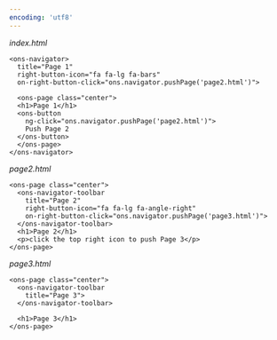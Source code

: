 ```yaml
---
encoding: 'utf8'
---
```


*index.html*

    <ons-navigator>
      title="Page 1"
      right-button-icon="fa fa-lg fa-bars"
      on-right-button-click="ons.navigator.pushPage('page2.html')">      
      
      <ons-page class="center">
      <h1>Page 1</h1>
      <ons-button 
        ng-click="ons.navigator.pushPage('page2.html')">
        Push Page 2
      </ons-button>
      </ons-page>
    </ons-navigator>  



*page2.html*

    <ons-page class="center">
      <ons-navigator-toolbar 
        title="Page 2" 
        right-button-icon="fa fa-lg fa-angle-right" 
        on-right-button-click="ons.navigator.pushPage('page3.html')">      
      </ons-navigator-toolbar>
      <h1>Page 2</h1>
      <p>click the top right icon to push Page 3</p>
    </ons-page>



*page3.html*

    <ons-page class="center">
      <ons-navigator-toolbar 
        title="Page 3">
      </ons-navigator-toolbar>

      <h1>Page 3</h1>
    </ons-page>
